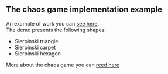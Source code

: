 ## The chaos game implementation example

An example of work you can [see here](https://danakt.github.io/chaos-game/).  
 The demo presents the following shapes:

- Sierpinski triangle
- Sierpinski carpet
- Sierpinski hexagon

More about the chaos game you can [reed here](https://en.wikipedia.org/wiki/Chaos_game)

